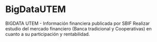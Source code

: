 # BigDataUTEM
BIGDATA UTEM - Información financiera publicada por SBIF
Realizar estudio del mercado financiero (Banca tradicional y Cooperativas) en cuanto a su participación y rentabilidad.
